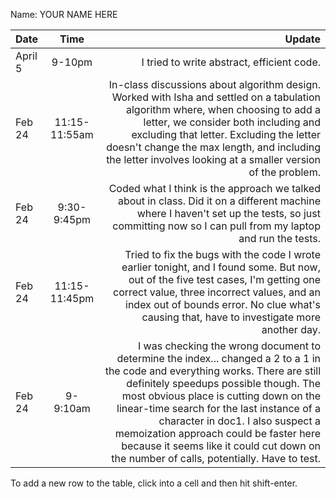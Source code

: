 Name: YOUR NAME HERE

| Date    |     Time      |                                                                                                                                                                                                                                                                                                                                                                                                                                     Update |
|:--------|:-------------:|-------------------------------------------------------------------------------------------------------------------------------------------------------------------------------------------------------------------------------------------------------------------------------------------------------------------------------------------------------------------------------------------------------------------------------------------:|
| April 5 |    9-10pm     |                                                                                                                                                                                                                                                                                                                                                                                                 I tried to write abstract, efficient code. |
| Feb 24  | 11:15-11:55am |                                                                                                         In-class discussions about algorithm design. Worked with Isha and settled on a tabulation algorithm where, when choosing to add a letter, we consider both including and excluding that letter. Excluding the letter doesn't change the max length, and including the letter involves looking at a smaller version of the problem. |
| Feb 24  |  9:30-9:45pm  |                                                                                                                                                                                                                                        Coded what I think is the approach we talked about in class. Did it on a different machine where I haven't set up the tests, so just committing now so I can pull from my laptop and run the tests. |
| Feb 24  | 11:15-11:45pm  |                                                                                                                                                            Tried to fix the bugs with the code I wrote earlier tonight, and I found some. But now, out of the five test cases, I'm getting one correct value, three incorrect values, and an index out of bounds error. No clue what's causing that, have to investigate more another day. |
| Feb 24  |   9-9:10am    | I was checking the wrong document to determine the index... changed a 2 to a 1 in the code and everything works. There are still definitely speedups possible though. The most obvious place is cutting down on the linear-time search for the last instance of a character in doc1. I also suspect a memoization approach could be faster here because it seems like it could cut down on the number of calls, potentially. Have to test. |


To add a new row to the table, click into a cell and then hit shift-enter.